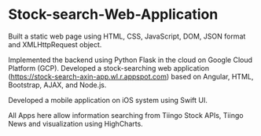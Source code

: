 # Stock-search-Web-Application
Built a static web page using HTML, CSS, JavaScript, DOM, JSON format and XMLHttpRequest object.

Implemented the backend using Python Flask in the cloud on Google Cloud Platform (GCP). Developed a stock-searching web application (https://stock-search-axin-app.wl.r.appspot.com) based on Angular, HTML, Bootstrap, AJAX, and Node.js.

Developed a mobile application on iOS system using Swift UI. 

All Apps here allow information searching from Tiingo Stock APIs, Tiingo News and visualization using HighCharts.
